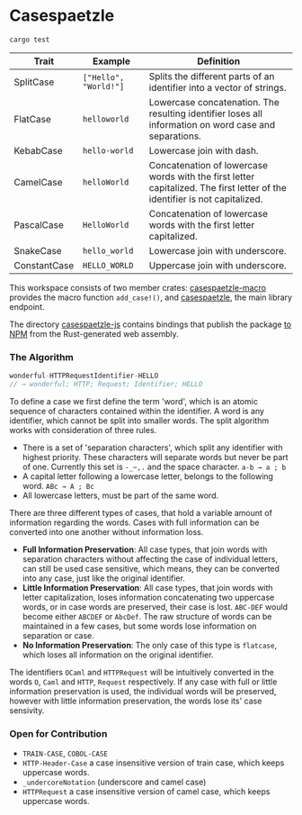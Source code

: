# Casespaetzle

```
cargo test
```

| Trait | Example | Definition
|-|-|-|
| SplitCase | `["Hello", "World!"]` | Splits the different parts of an identifier into a vector of strings.
| FlatCase | `helloworld` | Lowercase concatenation. The resulting identifier loses all information on word case and separations.
| KebabCase | `hello-world` | Lowercase join with dash.
| CamelCase | `helloWorld` | Concatenation of lowercase words with the first letter capitalized. The first letter of the identifier is not capitalized.
| PascalCase | `HelloWorld` | Concatenation of lowercase words with the first letter capitalized.
| SnakeCase | `hello_world` | Lowercase join with underscore.
| ConstantCase | `HELLO_WORLD` | Uppercase join with underscore.

This workspace consists of two member crates: [casespaetzle-macro](https://github.com/Anatoly03/casespaetzle/tree/master/casespaetzle-macro) provides the macro function `add_case!()`, and [casespaetzle](https://github.com/Anatoly03/casespaetzle/tree/master/casespaetzle), the main library endpoint.

The directory [casespaetzle-js](https://github.com/Anatoly03/casespaetzle/tree/master/casespaetzle-js) contains bindings that publish the package [to NPM](https://www.npmjs.com/package/casespaetzle) from the Rust-generated web assembly.

### The Algorithm

```js
wonderful-HTTPRequestIdentifier-HELLO
// → wonderful; HTTP; Request; Identifier; HELLO
```

To define a case we first define the term 'word', which is an atomic sequence of characters contained within the identifier. A word is any identifier, which cannot be split into smaller words. The split algorithm works with consideration of three rules.

- There is a set of 'separation characters', which split any identifier with highest priority. These characters will separate words but never be part of one. Currently this set is `-_~,.` and the space character. `a-b → a ; b`
- A capital letter following a lowercase letter, belongs to the following word. `ABc → A ; Bc`
- All lowercase letters, must be part of the same word.

There are three different types of cases, that hold a variable amount of information regarding the words. Cases with full information can be converted into one another without information loss.

- **Full Information Preservation**: All case types, that join words with separation characters without affecting the case of individual letters, can still be used case sensitive, which means, they can be converted into any case, just like the original identifier.
- **Little Information Preservation**: All case types, that join words with letter capitalization, loses information concatenating two uppercase words, or in case words are preserved, their case is lost. `ABC-DEF` would become either `ABCDEF` or `AbcDef`. The raw structure of words can be maintained in a few cases, but some words lose information on separation or case.
- **No Information Preservation**: The only case of this type is `flatcase`, which loses all information on the original identifier.

The identifiers `OCaml` and `HTTPRequest` will be intuitively converted in the words `O`, `Caml` and `HTTP`, `Request` respectively. If any case with full or little information preservation is used, the individual words will be preserved, however with little information preservation, the words lose its' case sensivity.

### Open for Contribution

- `TRAIN-CASE`, `COBOL-CASE`
- `HTTP-Header-Case` a case insensitive version of train case, which keeps uppercase words.
- `_undercoreNotation` (underscore and camel case)
- `HTTPRequest` a case insensitive version of camel case, which keeps uppercase words.
